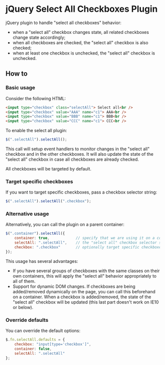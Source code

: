 # jQuery Select All Checkboxes Plugin
jQuery plugin to handle "select all checkboxes" behavior:
- when a "select all" checkbox changes state, all related checkboxes change state accordingly;
- when all checkboxes are checked, the "select all" checkbox is also checked;
- when at least one checkbox is unchecked, the "select all" checkbox is unchecked.

## How to

### Basic usage
Consider the following HTML:

```html
<input type="checkbox" class="selectAll"> Select all<br />
<input type="checkbox" value="AAA" name="c1"> AAA<br />
<input type="checkbox" value="BBB" name="c1"> BBB<br />
<input type="checkbox" value="CCC" name="c1"> CCC<br />
```

To enable the select all plugin:

```javascript
$(".selectAll").selectAll();
```

This call will setup event handlers to monitor changes in the "select all" checkbox and in the other checkboxes. It will also update the state of the "select all" checkbox in case all checkboxes are already checked.

All checkboxes will be targeted by default.

### Target specific checkboxes
If you want to target specific checkboxes, pass a checkbox selector string:

```javascript
$(".selectAll").selectAll(".checkbox");
```

### Alternative usage
Alternatively, you can call the plugin on a parent container:

```javascript
$(".container").selectAll({
	container: true,			// specify that we are using it on a container
	selectAll: ".selectAll",	// the "select all" checkbox selector string
	checkbox: ".checkbox"		// optionally target specific checkboxes
});
```

This usage has several advantages:
- If you have several groups of checkboxes with the same classes on their own containers, this will apply the "select all" behavior appropriately to all of them.
- Support for dynamic DOM changes. If checkboxes are being added/removed dynamically on the page, you can call this beforehand on a container. When a checkbox is added/removed, the state of the "select all" checkbox will be updated (this last part doesn't work on IE10 or below).

### Override defaults
You can override the default options:

```javascript
$.fn.selectAll.defaults = {
	checkbox: "input[type='checkbox']",
	container: false,
	selectAll: ".selectAll"
};
```

